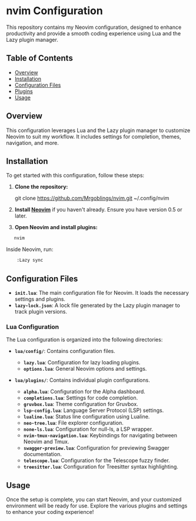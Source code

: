 # nvim Configuration

This repository contains my Neovim configuration, designed to enhance productivity and provide a smooth coding experience using Lua and the Lazy plugin manager.

## Table of Contents

- [Overview](#overview)
- [Installation](#installation)
- [Configuration Files](#configuration-files)
- [Plugins](#plugins)
- [Usage](#usage)

## Overview

This configuration leverages Lua and the Lazy plugin manager to customize Neovim to suit my workflow. It includes settings for completion, themes, navigation, and more.

## Installation

To get started with this configuration, follow these steps:

1. **Clone the repository:**

   git clone https://github.com/Mrgoblings/nvim.git ~/.config/nvim

2. **Install [Neovim](https://neovim.io/)** if you haven't already. Ensure you have version 0.5 or later.

3. **Open Neovim and install plugins:**

```bash
   nvim
```

   Inside Neovim, run:
```bash
    :Lazy sync
```

## Configuration Files

- **`init.lua`**: The main configuration file for Neovim. It loads the necessary settings and plugins.
- **`lazy-lock.json`**: A lock file generated by the Lazy plugin manager to track plugin versions.

### Lua Configuration

The Lua configuration is organized into the following directories:

- **`lua/config/`**: Contains configuration files.
  - **`lazy.lua`**: Configuration for lazy loading plugins.
  - **`options.lua`**: General Neovim options and settings.

- **`lua/plugins/`**: Contains individual plugin configurations.
  - **`alpha.lua`**: Configuration for the Alpha dashboard.
  - **`completions.lua`**: Settings for code completion.
  - **`gruvbox.lua`**: Theme configuration for Gruvbox.
  - **`lsp-config.lua`**: Language Server Protocol (LSP) settings.
  - **`lualine.lua`**: Status line configuration using Lualine.
  - **`neo-tree.lua`**: File explorer configuration.
  - **`none-ls.lua`**: Configuration for null-ls, a LSP wrapper.
  - **`nvim-tmux-navigation.lua`**: Keybindings for navigating between Neovim and Tmux.
  - **`swagger-preview.lua`**: Configuration for previewing Swagger documentation.
  - **`telescope.lua`**: Configuration for the Telescope fuzzy finder.
  - **`treesitter.lua`**: Configuration for Treesitter syntax highlighting.

## Usage

Once the setup is complete, you can start Neovim, and your customized environment will be ready for use. Explore the various plugins and settings to enhance your coding experience!